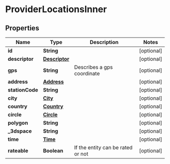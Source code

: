 

# ProviderLocationsInner


## Properties

| Name | Type | Description | Notes |
|------------ | ------------- | ------------- | -------------|
|**id** | **String** |  |  [optional] |
|**descriptor** | [**Descriptor**](Descriptor.md) |  |  [optional] |
|**gps** | **String** | Describes a gps coordinate |  [optional] |
|**address** | [**Address**](Address.md) |  |  [optional] |
|**stationCode** | **String** |  |  [optional] |
|**city** | [**City**](City.md) |  |  [optional] |
|**country** | [**Country**](Country.md) |  |  [optional] |
|**circle** | [**Circle**](Circle.md) |  |  [optional] |
|**polygon** | **String** |  |  [optional] |
|**_3dspace** | **String** |  |  [optional] |
|**time** | [**Time**](Time.md) |  |  [optional] |
|**rateable** | **Boolean** | If the entity can be rated or not |  [optional] |




